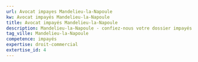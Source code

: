 ```yaml
---
url: Avocat impayes Mandelieu-la-Napoule
kw: Avocat impayés Mandelieu-la-Napoule
title: Avocat impayés Mandelieu-la-Napoule
description: Mandelieu-la-Napoule - confiez-nous votre dossier impayés
tag_ville: Mandelieu-la-Napoule
competence: impayés
expertise: droit-commercial
extertise_id: 4
---
```

